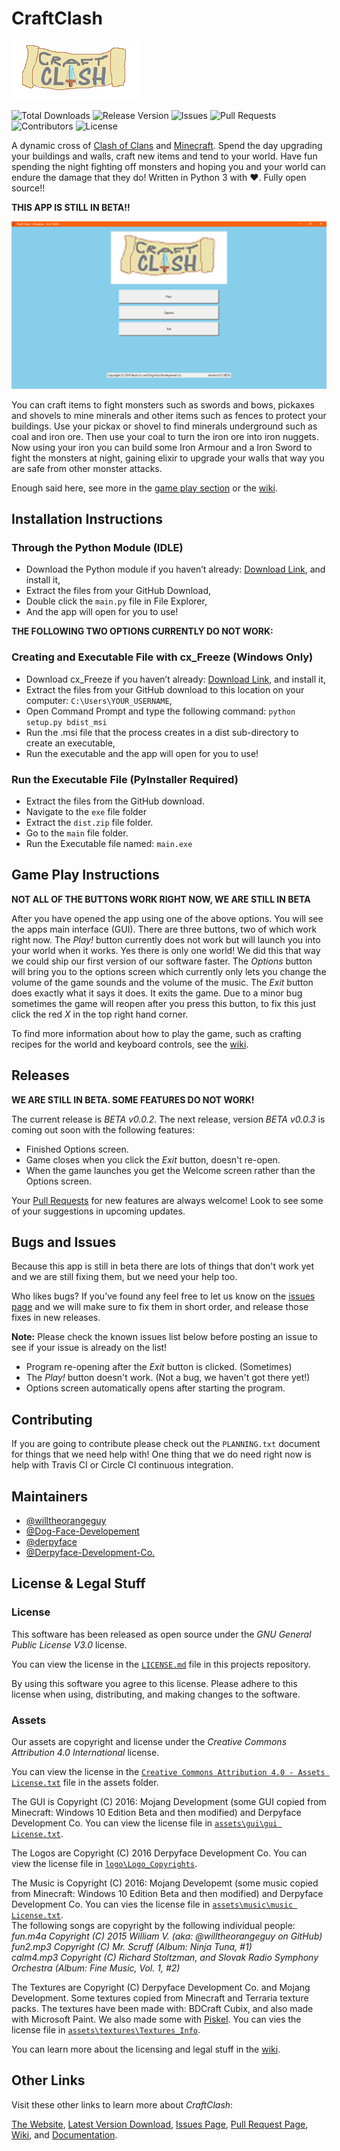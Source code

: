 # CraftClash
![logo](https://github.com/Derpyface-Development-Co/Craft-Clash/raw/master/assets/logo/titlelogo.png)

![Total Downloads](https://img.shields.io/github/downloads/Derpyface-Development-Co/Craft-Clash/total.svg)
![Release Version](https://img.shields.io/github/release/Derpyface-Development-Co/Craft-Clash.svg)
![Issues](https://img.shields.io/github/issues/Derpyface-Development-Co/Craft-Clash.svg)
![Pull Requests](https://img.shields.io/github/issues-pr/Derpyface-Development-Co/Craft-Clash.svg)
![Contributors](https://img.shields.io/github/contributors/Derpyface-Development-Co/Craft-Clash.svg)
![License](https://img.shields.io/github/license/Derpyface-Development-Co/Craft-Clash.svg)

A dynamic cross of [Clash of Clans](http://supercell.com/en/games/clashofclans/) and [Minecraft](https://minecraft.net/en/). Spend the day upgrading your buildings and walls, craft new items and tend to your world. Have fun spending the night fighting off monsters and hoping you and your world can endure the damage that they do! Written in Python 3 with ❤. Fully open source!! 

**THIS APP IS STILL IN BETA!!**

![Welcome Screen](https://github.com/Derpyface-Development-Co/Craft-Clash/blob/master/doc/mainscreen.PNG)

You can craft items to fight monsters such as swords and bows, pickaxes and shovels to mine minerals and other items such as fences to protect your buildings. Use your pickax or shovel to find minerals underground such as coal and iron ore. Then use your coal to turn the iron ore into iron nuggets. Now using your iron you can build some Iron Armour and a Iron Sword to fight the monsters at night, gaining elixir to upgrade your walls that way you are safe from other monster attacks. 

Enough said here, see more in the [game play section](https://github.com/Derpyface-Development-Co/Craft-Clash#game-play-instructions) or the [wiki](https://github.com/Derpyface-Development-Co/Craft-Clash/wiki). 

## Installation Instructions
### Through the Python Module (IDLE)
- Download the Python module if you haven’t already: [Download Link](https://www.python.org/downloads), and install it,
- Extract the files from your GitHub Download,
- Double click the `main.py` file in File Explorer,
- And the app will open for you to use!

**THE FOLLOWING TWO OPTIONS CURRENTLY DO NOT WORK:** 

### Creating and Executable File with cx_Freeze (Windows Only)
- Download cx_Freeze if you haven’t already: [Download Link](https://pypi.python.org/packages/38/ae/2cf4f13f42d54b01e26b0b713298722b351ca5a2408b2a77953be67ffb25/cx_Freeze-5.0.win32-py3.5.exe#md5=05e531d442cb9e27d093ca1ee37a03f4), and install it,
- Extract the files from your GitHub download to this location on your computer: `C:\Users\YOUR_USERNAME`,
- Open Command Prompt and type the following command: `python setup.py bdist_msi`
- Run the .msi file that the process creates in a dist sub-directory to create an executable,
- Run the executable and the app will open for you to use!

### Run the Executable File (PyInstaller Required) 
- Extract the files from the GitHub download.
- Navigate to the `exe` file folder
- Extract the `dist.zip` file folder.
- Go to the `main` file folder.
- Run the Executable file named: `main.exe`

## Game Play Instructions
**NOT ALL OF THE BUTTONS WORK RIGHT NOW, WE ARE STILL IN BETA**

After you have opened the app using one of the above options. You will see the apps main interface (GUI). There are three buttons, two of which work right now. The *Play!* button currently does not work but will launch you into your world when it works. Yes there is only one world! We did this that way we could ship our first version of our software faster. The *Options* button will bring you to the options screen which currently only lets you change the volume of the game sounds and the volume of the music. The *Exit* button does exactly what it says it does. It exits the game. Due to a minor bug sometimes the game will reopen after you press this button, to fix this just click the red *X* in the top right hand corner. 

To find more information about how to play the game, such as crafting recipes for the world and keyboard controls, see the [wiki](https://github.com/Derpyface-Development-Co/Craft-Clash/wiki). 

## Releases
**WE ARE STILL IN BETA. SOME FEATURES DO NOT WORK!**

The current release is *BETA v0.0.2*. The next release, version *BETA v0.0.3* is coming out soon with the following features:
- Finished Options screen.
- Game closes when you click the *Exit* button, doesn't re-open.
- When the game launches you get the Welcome screen rather than the Options screen.

Your [Pull Requests](https://github.com/Derpyface-Development-Co/Craft-Clash/pulls) for new features are always welcome! Look to see some of your suggestions in upcoming updates.

## Bugs and Issues
Because this app is still in beta there are lots of things that don't work yet and we are still fixing them, but we need your help too.

Who likes bugs? If you’ve found any feel free to let us know on the [issues page](https://github.com/Derpyface-Development-Co/Craft-Clash/issues) and we will make sure to fix them in short order, and release those fixes in new releases.

**Note:** Please check the known issues list below before posting an issue to see if your issue is already on the list!
- Program re-opening after the *Exit* button is clicked. (Sometimes)
- The *Play!* button doesn't work. (Not a bug, we haven't got there yet!)
- Options screen automatically opens after starting the program.

## Contributing
If you are going to contribute please check out the `PLANNING.txt` document for things that we need help with! One thing that we do need right now is help with Travis CI or Circle CI continuous integration.

## Maintainers
- [@willtheorangeguy](https://github.com/willtheorangeguy)
- [@Dog-Face-Developement](https://github.com/dog-face-development)
- [@derpyface](https://github.com/derpyface)
- [@Derpyface-Development-Co.](https://github.com/Derpyface-Development-Co/)

## License & Legal Stuff
### License
This software has been released as open source under the *GNU General Public License V3.0* license. 

You can view the license in the [`LICENSE.md`](https://github.com/Derpyface-Development-Co/Craft-Clash/blob/master/LICENSE) file in this projects repository.

By using this software you agree to this license. Please adhere to this license when using, distributing, and making changes to the software.

### Assets
Our assets are copyright and license under the *Creative Commons Attribution 4.0 International* license. 

You can view the license in the [`Creative Commons Attribution 4.0 - Assets License.txt`](https://github.com/Derpyface-Development-Co/Craft-Clash/blob/master/assets/Creative%20Commons%20Attribution%204.0%20-%20Assets%20License.txt) file in the assets folder.

The GUI is Copyright (C) 2016:
Mojang Development (some GUI copied from Minecraft: Windows 10 Edition Beta and then modified) and Derpyface Development Co. You can view the license file in [`assets\gui\gui License.txt`](https://github.com/Derpyface-Development-Co/Craft-Clash/blob/master/assets/gui/gui%20License.txt). 

The Logos are Copyright (C) 2016 Derpyface Development Co. You can view the license file in [`logo\Logo_Copyrights`](https://github.com/Derpyface-Development-Co/Craft-Clash/blob/master/assets/logo/Logo_Copyrights.txt).

The Music is Copyright (C) 2016: Mojang Developemt (some music copied from Minecraft: Windows 10 Edition Beta and then modified) and Derpyface Development Co. You can vies the license file in [`assets\music\music License.txt`](https://github.com/Derpyface-Development-Co/Craft-Clash/blob/master/assets/music/music%20License.txt).   
The following songs are copyright by the following individual people:   
*fun.m4a Copyright (C) 2015 William V. (aka: @willtheorangeguy on GitHub)*   
*fun2.mp3 Copyright (C) Mr. Scruff (Album: Ninja Tuna, #1)*    
*calm4.mp3 Copyright (C) Richard Stoltzman, and Slovak Radio Symphony Orchestra (Album: Fine Music, Vol. 1, #2)*

The Textures are Copyright (C) Derpyface Development Co. and Mojang Development. Some textures copied from Minecraft and Terraria texture packs. The textures have been made with: BDCraft Cubix, and also made with Microsoft Paint. We also made some with [Piskel](https://piskelapp.com). You can vies the license file in [`assets\textures\Textures_Info`](https://github.com/Derpyface-Development-Co/Craft-Clash/blob/master/assets/textures/Textures_Info.txt).

You can learn more about the licensing and legal stuff in the [wiki](https://github.com/Derpyface-Development-Co/Craft-Clash/wiki). 

## Other Links
Visit these other links to learn more about *CraftClash*:

[The Website](), [Latest Version Download](https://github.com/Derpyface-Development-Co/Craft-Clash/archive/beta-v0.0.1.zip), [Issues Page](https://github.com/Derpyface-Development-Co/Craft-Clash/issues), [Pull Request Page](https://github.com/Derpyface-Development-Co/Craft-Clash/pulls), [Wiki](https://github.com/Derpyface-Development-Co/Craft-Clash/wiki), and [Documentation](https://github.com/Derpyface-Development-Co/Craft-Clash/blob/master/README.md).